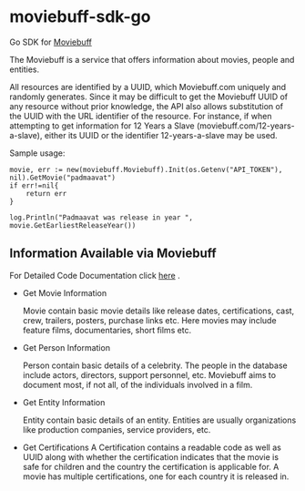 # moviebuff-sdk-go

Go SDK for [Moviebuff](https://www.moviebuff.com)

The Moviebuff is a service that offers information about
 movies, people and entities.

All resources are identified by a UUID,
which Moviebuff.com uniquely and randomly generates.
Since it may be difficult to get the Moviebuff UUID of
 any resource without prior knowledge, the API also
 allows substitution of the UUID with the URL
 identifier of the resource. For instance, if when
 attempting to get information for 12 Years a Slave
  (moviebuff.com/12-years-a-slave), either its UUID
  or the identifier 12-years-a-slave may be used.

Sample usage:

    movie, err := new(moviebuff.Moviebuff).Init(os.Getenv("API_TOKEN"), nil).GetMovie("padmaavat")
    if err!=nil{
        return err
    }

    log.Println("Padmaavat was release in year ", movie.GetEarliestReleaseYear())

## Information Available via Moviebuff

For Detailed Code Documentation click [here](https://godoc.org/github.com/RealImage/moviebuff-sdk-go) .

* Get Movie Information

    Movie contain basic movie details like release dates,
     certifications, cast, crew, trailers, posters,
     purchase links etc. Here movies may include feature films,
     documentaries, short films etc.

* Get Person Information

    Person contain basic details of a celebrity.
    The people in the database include actors, directors,
    support personnel, etc. Moviebuff aims to document most,
     if not all, of the individuals involved in a film.

* Get Entity Information

    Entity contain basic details of an entity. Entities are
     usually organizations like production companies,
     service providers, etc.

* Get Certifications
    A Certification contains a readable code as well as UUID along with whether the certification indicates that the movie is safe for children and the country the certification is applicable for. A movie has multiple certifications, one for each country it is released in.

